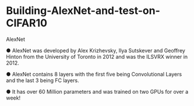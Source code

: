 # Building-AlexNet-and-test-on-CIFAR10

AlexNet

● AlexNet was developed by Alex Krizhevsky, Ilya Sutskever and
Geoffrey Hinton from the University of Toronto in 2012 and was the
ILSVRX winner in 2012.

● AlexNet contains 8 layers with the first five being Convolutional
Layers and the last 3 being FC layers.

● It has over 60 Million parameters and was trained on two GPUs for
over a week!

